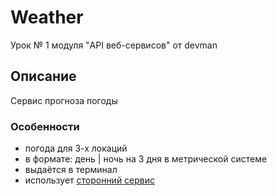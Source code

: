 # Weather
Урок № 1 модуля "API веб-сервисов" от devman

## Описание

Сервис прогноза погоды


### Особенности

* погода для 3-х локаций
* в формате: день | ночь на 3 дня в метрической системе
* выдаётся в терминал
* использует [сторонний сервис](https://wttr.in/)
